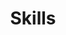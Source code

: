 ---
# This topic lives at
# https://digital.gov/topics/skills

slug: "skills"

# Topic Title
title: "Skills"

# description — keep it short and clear
summary: ""


# Weight
weight: 1

# For more information on managing topics,
# see https://github.com/GSA/digitalgov.gov/wiki
---